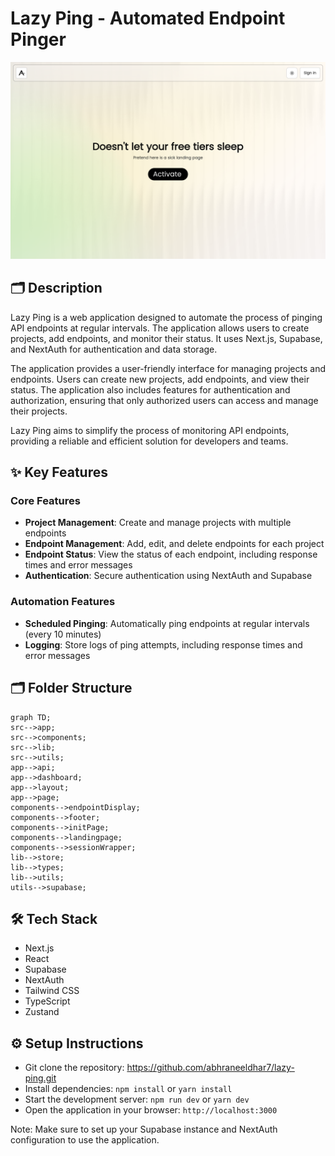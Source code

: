 # Lazy Ping - Automated Endpoint Pinger
![thumbnail](./public/assets/landingPage-6a6984e8-91d6-43e0-ae85-3ee552446492)
## 🗂️ Description

Lazy Ping is a web application designed to automate the process of pinging API endpoints at regular intervals. The application allows users to create projects, add endpoints, and monitor their status. It uses Next.js, Supabase, and NextAuth for authentication and data storage.

The application provides a user-friendly interface for managing projects and endpoints. Users can create new projects, add endpoints, and view their status. The application also includes features for authentication and authorization, ensuring that only authorized users can access and manage their projects.

Lazy Ping aims to simplify the process of monitoring API endpoints, providing a reliable and efficient solution for developers and teams.

## ✨ Key Features

### **Core Features**
* **Project Management**: Create and manage projects with multiple endpoints
* **Endpoint Management**: Add, edit, and delete endpoints for each project
* **Endpoint Status**: View the status of each endpoint, including response times and error messages
* **Authentication**: Secure authentication using NextAuth and Supabase

### **Automation Features**
* **Scheduled Pinging**: Automatically ping endpoints at regular intervals (every 10 minutes)
* **Logging**: Store logs of ping attempts, including response times and error messages

## 🗂️ Folder Structure
```mermaid
graph TD;
src-->app;
src-->components;
src-->lib;
src-->utils;
app-->api;
app-->dashboard;
app-->layout;
app-->page;
components-->endpointDisplay;
components-->footer;
components-->initPage;
components-->landingpage;
components-->sessionWrapper;
lib-->store;
lib-->types;
lib-->utils;
utils-->supabase;
```

## 🛠️ Tech Stack

* Next.js
* React
* Supabase
* NextAuth
* Tailwind CSS
* TypeScript
* Zustand

## ⚙️ Setup Instructions

* Git clone the repository: https://github.com/abhraneeldhar7/lazy-ping.git
* Install dependencies: `npm install` or `yarn install`
* Start the development server: `npm run dev` or `yarn dev`
* Open the application in your browser: `http://localhost:3000`

Note: Make sure to set up your Supabase instance and NextAuth configuration to use the application.